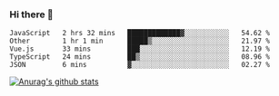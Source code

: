 ### Hi there 👋



<!--
**webB1an/webB1an** is a ✨ _special_ ✨ repository because its `README.md` (this file) appears on your GitHub profile.

Here are some ideas to get you started:

- 🔭 I’m currently working on ...
- 🌱 I’m currently learning ...
- 👯 I’m looking to collaborate on ...
- 🤔 I’m looking for help with ...
- 💬 Ask me about ...
- 📫 How to reach me: ...
- 😄 Pronouns: ...
- ⚡ Fun fact: ...
-->

<!--START_SECTION:waka-->
```text
JavaScript   2 hrs 32 mins   █████████████▓░░░░░░░░░░░   54.62 % 
Other        1 hr 1 min      █████▒░░░░░░░░░░░░░░░░░░░   21.97 % 
Vue.js       33 mins         ███░░░░░░░░░░░░░░░░░░░░░░   12.19 % 
TypeScript   24 mins         ██▒░░░░░░░░░░░░░░░░░░░░░░   08.96 % 
JSON         6 mins          ▓░░░░░░░░░░░░░░░░░░░░░░░░   02.27 % 
```
<!--END_SECTION:waka-->


[![Anurag's github stats](https://github-readme-stats.vercel.app/api?username=webB1an&show_icons=true&theme=radical)](https://github.com/anuraghazra/github-readme-stats)


